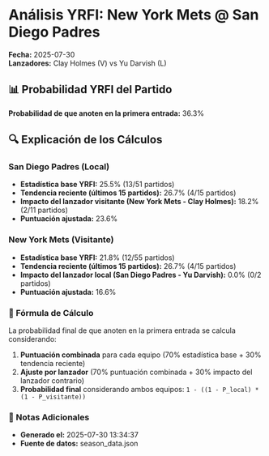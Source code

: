 # Análisis YRFI: New York Mets @ San Diego Padres

**Fecha:** 2025-07-30  
**Lanzadores:** Clay Holmes (V) vs Yu Darvish (L)

## 📊 Probabilidad YRFI del Partido

**Probabilidad de que anoten en la primera entrada:** 36.3%

## 🔍 Explicación de los Cálculos

### San Diego Padres (Local)
- **Estadística base YRFI:** 25.5% (13/51 partidos)
- **Tendencia reciente (últimos 15 partidos):** 26.7% (4/15 partidos)
- **Impacto del lanzador visitante (New York Mets - Clay Holmes):** 18.2% (2/11 partidos)
- **Puntuación ajustada:** 23.6%

### New York Mets (Visitante)
- **Estadística base YRFI:** 21.8% (12/55 partidos)
- **Tendencia reciente (últimos 15 partidos):** 26.7% (4/15 partidos)
- **Impacto del lanzador local (San Diego Padres - Yu Darvish):** 0.0% (0/2 partidos)
- **Puntuación ajustada:** 16.6%

### 📝 Fórmula de Cálculo

La probabilidad final de que anoten en la primera entrada se calcula considerando:
1. **Puntuación combinada** para cada equipo (70% estadística base + 30% tendencia reciente)
2. **Ajuste por lanzador** (70% puntuación combinada + 30% impacto del lanzador contrario)
3. **Probabilidad final** considerando ambos equipos: `1 - ((1 - P_local) * (1 - P_visitante))`

### 📌 Notas Adicionales

- **Generado el:** 2025-07-30 13:34:37
- **Fuente de datos:** season_data.json
